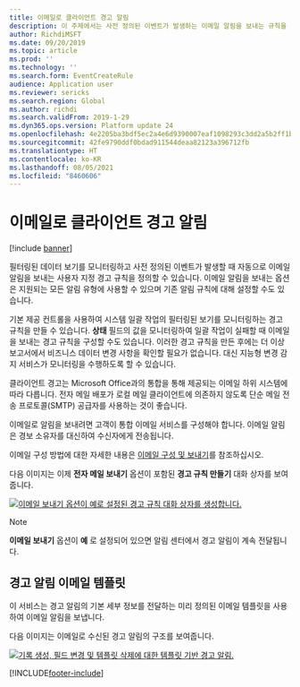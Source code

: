 ```yaml
---
title: 이메일로 클라이언트 경고 알림
description: 이 주제에서는 사전 정의된 이벤트가 발생하는 이메일 알림을 보내는 규칙을 설정하는 방법에 대한 정보를 제공합니다.
author: RichdiMSFT
ms.date: 09/20/2019
ms.topic: article
ms.prod: ''
ms.technology: ''
ms.search.form: EventCreateRule
audience: Application user
ms.reviewer: sericks
ms.search.region: Global
ms.author: richdi
ms.search.validFrom: 2019-1-29
ms.dyn365.ops.version: Platform update 24
ms.openlocfilehash: 4e2205ba3bdf5ec2a4e6d9390007eaf1098293c3dd2a5b2ff1b3c73c7de5a83f
ms.sourcegitcommit: 42fe9790ddf0bdad911544deaa82123a396712fb
ms.translationtype: HT
ms.contentlocale: ko-KR
ms.lasthandoff: 08/05/2021
ms.locfileid: "8460606"
---
```

# <a name="client-alert-notifications-by-email"></a>이메일로 클라이언트 경고 알림

[!include [banner](../includes/banner.md)]

필터링된 데이터 보기를 모니터링하고 사전 정의된 이벤트가 발생할 때 자동으로 이메일 알림을 보내는 사용자 지정 경고 규칙을 정의할 수 있습니다. 이메일 알림을 보내는 옵션은 지원되는 모든 알림 유형에 사용할 수 있으며 기존 알림 규칙에 대해 설정할 수도 있습니다.

기본 제공 컨트롤을 사용하여 시스템 일괄 작업의 필터링된 보기를 모니터링하는 경고 규칙을 만들 수 있습니다. **상태** 필드의 값을 모니터링하여 일괄 작업이 실패할 때 이메일을 보내는 경고 규칙을 구성할 수도 있습니다. 이러한 경고 규칙을 만든 후에는 더 이상 보고서에서 비즈니스 데이터 변경 사항을 확인할 필요가 없습니다. 대신 지능형 변경 감지 서비스가 모니터링을 수행하도록 할 수 있습니다.

클라이언트 경고는 Microsoft Office과의 통합을 통해 제공되는 이메일 하위 시스템에 따라 다릅니다. 전자 메일 배포가 로컬 메일 클라이언트에 의존하지 않도록 단순 메일 전송 프로토콜(SMTP) 공급자를 사용하는 것이 좋습니다.

이메일로 알림을 보내려면 고객이 통합 이메일 서비스를 구성해야 합니다. 이메일 알림은 경보 소유자를 대신하여 수신자에게 전송됩니다.

이메일 구성 방법에 대한 자세한 내용은 [이메일 구성 및 보내기](../organization-administration/configure-email.md)를 참조하십시오.

다음 이미지는 이제 **전자 메일 보내기** 옵션이 포함된 **경고 규칙 만들기** 대화 상자를 보여줍니다.

[![이메일 보내기 옵션이 예로 설정된 경고 규칙 대화 상자를 생성합니다.](./media/Create-alert-rule-form.png)](./media/Create-alert-rule-form.png)

> [!NOTE]
> **이메일 보내기** 옵션이 **예** 로 설정되어 있으면 알림 센터에서 경고 알림이 계속 전달됩니다.

## <a name="alert-notification-email-templates"></a>경고 알림 이메일 템플릿

이 서비스는 경고 알림의 기본 세부 정보를 전달하는 미리 정의된 이메일 템플릿을 사용하여 이메일 알림을 보냅니다.

다음 이미지는 이메일로 수신된 경고 알림의 구조를 보여줍니다.

[![기록 생성, 필드 변경 및 템플릿 삭제에 대한 템플릿 기반 경고 알림.](./media/Alert-email-templates.png)](./media/Alert-email-templates.png)


[!INCLUDE[footer-include](../../../includes/footer-banner.md)]